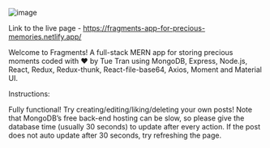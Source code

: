 ![image](https://user-images.githubusercontent.com/33226117/153162240-9f8b3f04-b9b2-4f6d-a86f-e4a9f02180ab.png)

Link to the live page - https://fragments-app-for-precious-memories.netlify.app/

Welcome to Fragments!
A full-stack MERN app for storing precious moments coded with ❤ by Tue Tran using MongoDB, Express, Node.js, React, Redux, Redux-thunk, React-file-base64, Axios, Moment and Material UI.

Instructions:

Fully functional!
Try creating/editing/liking/deleting your own posts! Note that MongoDB’s free back-end hosting can be slow, so please give the database time (usually 30 seconds) to update after every action. If the post does not auto update after 30 seconds, try refreshing the page.
